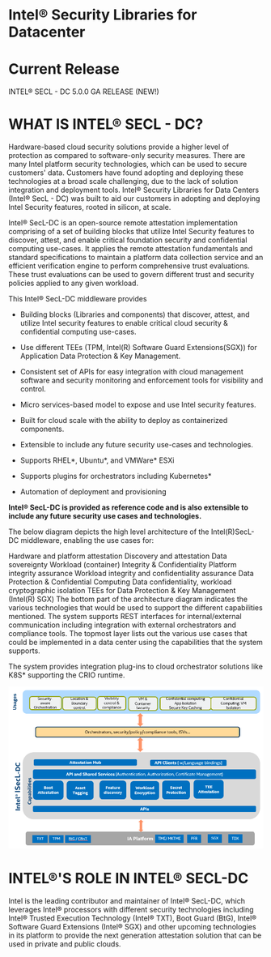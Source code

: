 Intel® Security Libraries for Datacenter
=========================================

# Current Release
INTEL® SECL - DC 5.0.0 GA RELEASE (NEW!)
 
# WHAT IS INTEL® SECL - DC?
Hardware-based cloud security solutions provide a higher level of protection as compared to software-only security measures. There are many Intel platform security technologies, which can be used to secure customers' data. Customers have found adopting and deploying these technologies at a broad scale challenging, due to the lack of solution integration and deployment tools. Intel® Security Libraries for Data Centers (Intel® SecL - DC) was built to aid our customers in adopting and deploying Intel Security features, rooted in silicon, at scale.

Intel® SecL-DC is an open-source remote attestation implementation comprising of a set of building blocks that utilize Intel Security features to discover, attest, and enable critical foundation security and confidential computing use-cases. It applies the remote attestation fundamentals and standard specifications to maintain a platform data collection service and an efficient verification engine to perform comprehensive trust evaluations. These trust evaluations can be used to govern different trust and security policies applied to any given workload.

This Intel® SecL-DC middleware provides

- Building blocks (Libraries and components) that discover, attest, and utilize Intel security features to enable critical cloud security & confidential computing use-cases.

- Use different TEEs (TPM, Intel(R) Software Guard Extensions(SGX)) for Application Data Protection & Key Management.

- Consistent set of APIs for easy integration with cloud management software and security monitoring and enforcement tools for visibility and control.

- Micro services-based model to expose and use Intel security features.

- Built for cloud scale with the ability to deploy as containerized components.

- Extensible to include any future security use-cases and technologies.

- Supports RHEL*, Ubuntu*, and VMWare* ESXi

- Supports plugins for orchestrators including Kubernetes*

- Automation of deployment and provisioning

**Intel® SecL-DC is provided as reference code and is also extensible to include any future security use cases and technologies.**

The below diagram depicts the high level architecture of the Intel(R)SecL-DC middleware, enabling the use cases for:

Hardware and platform attestation
Discovery and attestation
Data sovereignty
Workload (container) Integrity & Confidentiality
Platform integrity assurance
Workload integrity and confidentiality assurance
Data Protection & Confidential Computing
Data confidentiality, workload cryptographic isolation
TEEs for Data Protection & Key Management (Intel(R) SGX)
The bottom part of the architecture diagram indicates the various technologies that would be used to support the different capabilities mentioned. The system supports REST interfaces for internal/external communication including integration with external orchestrators and compliance tools.  The topmost layer lists out the various use cases that could be implemented in a data center using the capabilities that the system supports.

The system provides integration plug-ins to cloud orchestrator solutions like K8S* supporting the CRIO runtime.
 
![IntegratedUsage](./images/integrated_usage.png)
 
 
# INTEL®'S ROLE IN INTEL® SECL-DC
Intel is the leading contributor and maintainer of Intel® SecL-DC, which leverages Intel® processors with different security technologies including Intel® Trusted Execution Technology (Intel® TXT), Boot Guard (BtG), Intel® Software Guard Extensions (Intel® SGX) and other upcoming technologies in its platform to provide the next generation attestation solution that can be used in private and public clouds.